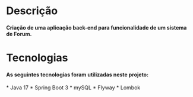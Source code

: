 <h1>Descrição</h1>
<h4>Criação de uma aplicação back-end para funcionalidade de um sistema de Forum.</h4>

<h1>Tecnologias</h1>
<h4>As seguintes tecnologias foram utilizadas neste projeto:</h4>
*  Java 17
*  Spring Boot 3
*  mySQL
*  Flyway
*  Lombok

